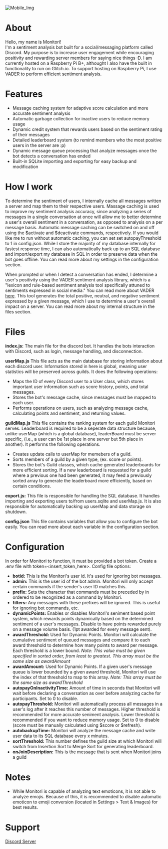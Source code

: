 ![Mobile_Img](https://github.com/TheEducatedPickle/Monitori/blob/master/readme_images/help.png?raw=true)
<br />

# About
Hello, my name is Monitori! <br />
I'm a sentiment analysis bot built for a social/messaging platform called Discord. My purpose is to increase user engagement while encouraging positivity and rewarding server members for saying nice things :D. I am currently hosted on a Raspberry Pi B+, althought I also have the built in functionality to run on Glitch.io. To support hosting on Raspberry Pi, I use VADER to perform efficient sentiment analysis.

# Features
* Message caching system for adaptive score calculation and more accurate sentiment analysis
* Automatic garbage collection for inactive users to reduce memory usage
* Dynamic credit system that rewards users based on the sentiment rating of their messages
* Detailed leaderboard system (to remind members who the most positive users in the server are :p)
* Dynamic message queue processing that analyze messages once the bot detects a conversation has ended
* Built-in SQLite importing and exporting for easy backup and modification

# How I work 
To determine the sentiment of users, I internally cache all messages written a server and map them to their respective users. Massage caching is used to improve my sentiment analysis accuracy, since analyzing a series of messages in a single conversation at once will allow me to better determine a user's overall sentiment in a conversation, as opposed to analysis on a per message basis. Automatic message caching can be switched on and off using the $activate and $deactivate commands, respectively. If you would like me to run without automatic caching, you can set set autopayThreshold to 1 in config.json. While I store the majority of my database internally for fastest response time, I can also automatically back up to an SQL database and import/export my database in SQL in order to preserve data when the bot goes offline. You can read more about my settings in the configuration section.

When prompted or when I detect a conversation has ended, I determine a user's positivity using the VADER sentiment analysis library, which is a "lexicon and rule-based sentiment analysis tool specifically attuned to sentiments expressed in social media." You can read more about VADER [here](http://comp.social.gatech.edu/papers/icwsm14.vader.hutto.pdf). This tool generates the total positive, neutral, and negative sentiment expressed by a given message, which I use to determine a user's overall impact on a server. You can read more about my internal structure in the files section.

# Files
**index.js:** The main file for the discord bot. It handles the bots interaction with Discord, such as login, message handling, and disconnection. <br />

**userMap.js** This file acts as the main database for storing information about each discord user. Information stored in here is global, meaning user statistics will be preserved across guilds. It does the following operations: <br />
* Maps the ID of every Discord user to a User class, which stores important user information such as score history, points, and total messages. <br />
* Stores the bot's message cache, since messages must be mapped to each user. <br /> 
* Performs operations on users, such as analyzing message cache, calculating points and sentiment, and returning values. <br />
<a/>

**guildMap.js** This file contains the ranking system for each guild Monitori serves. Leaderboard is required to be a seperate data structure because, unlike userMap (which is a global database), leaderBoard must be server specific, (i.e., a user can be 1st place in one server but 5th place in another). It performs the following operations. <br />
* Creates update calls to userMap for memebers of a guild.<br />
* Sorts members of a guild by a given type, (ex. score or points). <br />
* Stores the bot's Guild classes, which cache generated leaderboards for more efficient sorting. If a new leaderboard is requested for a guild where a previous one had been generated, it may feed a previously sorted array to generate the leaderboard more efficiently, based on certain conditions. <br /> 
<a/>

**export.js:** This file is responsible for handling the SQL database. It handles importing and exporting users to/from users.sqlite and userMap.js. It is also responsible for automatically backing up userMap and data storage on shutdown.<br />

**config.json** This file contains variables that allow you to configure the bot easily. You can read more about each variable in the configuration section. <br />

# Configuration
In order for Monitori to function, it must be provided a bot token. Create a .env file with token=<insert_token_here>. Config file options:<br />

* **botid:** This is the Monitori's user id. It's used for ignoring bot messages. <br />
* **admin:** This is the user id of the bot admin. Monitori will only accept certain commands if the sender's user ID matches this.
* **prefix:** Sets the character that commands must be preceded by in ordered to be recognized as a command by Monitori. <br />
* **filters:** Any messages with these prefixes will be ignored. This is useful for ignoring bot commands, etc. <br />
* **dynamicPoints:** Enables or disables Monitori's seniment based point system, which rewards points dynamically based on the determined sentiment of a user's messages. Disable to have points rewarded purely on a message volume basis. (1pt awarded for every message sent). <br />
* **awardThreshold:** Used for Dynamic Points. Monitori will calculate the cumulative sentiment of queued messages and compare it to each award threshold to determine how many points to award per message. Each threshold is a lower bound. *Note: This value must be given specified in sorted order, from least to greatest. This array must be the same size as awardAmount*<br />
* **awardAmount:** Used for Dynamic Points. If a given user's message queue is lower bounded by a given award threshold, Monitori will use the index of that threshold to map to this array. *Note: This array must be the same size as awardThreshold* <br />
* **autopayOnInactivityTime:** Amount of time in seconds that Monitori will wait before declaring a conversation as over before analyzing cache for participants. Set to 0 to disable. <br />
* **autopayThreshold:** Monitori will automatically process all messages in a user's log after it reaches this number of messages. Higher threshold is recommended for more accurate seniment analysis. Lower threshold is recommended if you want to reduce memory usage. Set to 0 to disable (score must be manually calculated using $score or $refresh). <br />
* **autobackupTime:** Monitori will analyze the message cache and write user data to its SQL database every x minutes.
* **sortThreshold:** This number defines the guild size at which Monitori will switch from Insertion Sort to Merge Sort for generating leaderboard. <br />
* **onJoinDescription:** This is the message that is sent when Monitori joins a guild

# Notes
* While Monitori is capable of analyzing text emoticons, it is not able to analyze emojis. Because of this, it is recommended to disable automatic emoticon to emoji conversion (located in Settings > Text & Images) for best results.

# Support
[Discord Server](https://discord.gg/s45pCZC)
